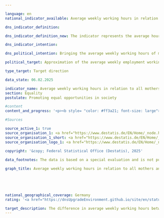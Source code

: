 ```yaml
---

language: en        
national_indicator_available: Average weekly working hours in relation to all mothers and fathers        

dns_indicator_definition:         

dns_indicator_definition_new: The indicator represents the average hours normally worked per week by mothers and fathers (in hours) in relation to all mothers and fathers with children under the age of 18&nbsp;in the household. The total number of hours normally worked by mothers or fathers per week is divided by the number of mothers or fathers.        

dns_indicator_intention:         

dns_political_intention: Bringing the average weekly working hours of mothers and fathers closer together should strengthen the economic independence of mothers, especially in the event of separation and in old age. A harmonisation of working hours can support the sharing of responsibilities between partners and vice versa.        

political_target: Approximation of the average weekly employment working hours of all mothers and fathers        

type_target: Target direction        

data_state: 06.02.2025        

indicator_name: Average weekly working hours in relation to all mothers and fathers        
section: Equality        
postulate: Promoting equal opportunities in society        

#content         
content_and_progress: '<p><b style= "color: #ff3a21; font-size: large">5.1.e Average weekly working hours in relation to all mothers and fathers</b><br><br><b>Content and Methodology</b><br><br>The indicator compares the employment behaviour of mothers and fathers. The working hours recorded refer not only to those who are employed but to all mothers and fathers. This approach takes into account both the differing working hours of working mothers and fathers and the varying employment rates.<br><br>The indicator includes mothers and fathers aged 15&nbsp;to under 65&nbsp;who live in the same household with at least one child under 18. Children include not only biological children but also stepchildren, foster children, and adopted children. Children who still live in their parents’ household but are themselves caring for children, as well as children living in a partnership, are not counted as part of the family of origin but are recorded in the statistics as separate families or living arrangements.<br><br>The definition of working time follows the International Labour Organization (ILO) concept, which includes paid employment as well as self-employed or assisting activities. Unpaid work such as household chores in one’s own or others’ homes, gardening, caring for children and adults, and voluntary work are not included.<br><br>The data refer to the usual working hours. Occasional or one-off deviations from contractually agreed or generally usual working hours, such as due to holidays or illness, are not considered. This avoids distortions that may arise, for example, due to seasonal fluctuations. However, reductions in working hours due to maternity or parental leave are included in the survey. For instance, if a parent generally works full-time but is on parental leave at the time of the survey, the reduced hours are included in the indicator.<br><br>The indicator is based on the ILO definition of employment. In other contexts, the German Federal Statistical Office’s concept of realised employment is used, which can lead to different figures for the average weekly working hours of parents. Under this concept, persons on maternity or parental leave are counted as non-employed.<br><br>The data come from the Microcensus, an annual sample survey covering 1% of the population in Germany. Due to a comprehensive redesign of the Microcensus in 2020, data collected from this year onwards are only partly comparable with data from previous years.<br><br><b>Development</b><br><br>Since 2005, the average working hours of fathers have consistently been above 35&nbsp;hours per week, reaching a peak of 38.8&nbsp;hours in 2012. The notably lower figure of 36.5&nbsp;hours in 2020&nbsp;may partly be due to the aforementioned changes in data sources, but it could also have been influenced by the impacts of the <abbr title="Coronavirus SARS-CoV-2" tabindex="0">COVID-19</abbr>&nbsp;pandemic, including reduced employment and the closure of schools and childcare facilities. In 2023, the average weekly working time for fathers was 36.8&nbsp;hours.<br><br>The average weekly working hours of mothers increased steadily between 2006&nbsp;and 2023, except for the year 2020. In 2023, it stood at 19.2&nbsp;hours, which is slightly more than half the average working hours of fathers.<br><br>The reduction in the difference between the working hours of mothers and fathers—from 21.2&nbsp;hours in 2006&nbsp;to 17.6&nbsp;hours in 2023—mainly due to increased working hours of mothers, shows that mothers’ participation in employment has changed. This change may be attributed to increasing flexibility and family-friendliness in the labour market, improved conditions for balancing family and work, and other societal developments. While fathers’ working hours have remained largely constant, mothers show greater integration into the labour market.<br><br>The indicator only reflects quantitative differences in employment hours. It does not provide information on the underlying causes or motivations for why the working hours of mothers and fathers do not converge more significantly, such as lack of childcare options, the desire to spend more time with children, differences in pay between parents, or sole caregiving responsibilities, which are predominantly carried out by mothers.<br><br>The politicallyset goal is to reduce the gap in the average weekly working hours between mothers and fathers. Currently, this convergence is primarily achieved through an increase in mothers’ working hours, while fathers’ working hours have only slightly decreased.</p>'                

#Sources        

source_active_1: true
source_organisation_1: <a href="https://www.destatis.de/EN/Home/_node.html" target="_blank">Federal Statistical Office</a>
source_organisation_1_short: <a href="https://www.destatis.de/EN/Home/_node.html" target="_blank">Federal Statistical Office</a>
source_organisation_logo_1: <a href="https://www.destatis.de/EN/Home/_node.html" target="_blank"><img src="https://dnsTestEnvironment.github.io/dns-indicators/public/OrgImgEn/destatis.png" alt="Federal Statistical Office" title=" Click here to visit the homepage of the organizationFederal Statistical Office" style="height:60px; width:148px; border:transparent"/></a>
        
copyright: '&copy; Federal Statistical Office (Destatis), 2025'        

data_footnotes: The data is based on a special evaluation and is not publicly accessible.<br>• Due to a comprehensive reorganisation of the microcensus, a comparison of the data from the 2020&nbsp;survey year with previous years is only possible to a limited extent (time series break).        

graph_title: Average weekly working hours in relation to all mothers and fathers        

        

                

national_geographical_coverage: Germany        
rating: '<a href="https://dnsUpgradeEnvironment.github.io/site/en/status"><img src="https://sdg-indikatoren.de/public/Wettersymbole/Sonne.png" title="In 2023 both the average value and the previous annual change pointed in the right direction." alt="Weathersymbol: Sun"/></a> Data state: 02.06.2025'        

target_description: The difference in average weekly working hours between mothers and fathers is to be reduced.<br><br><br>Based on the target formulation, which does not further define whether the politically defined target is to be achieved by an increase in mothers' working hours or a reduction in fathers' working hours, the desired reduction in the difference has taken place on average over the last six years, as well as in the last year (2023). Indicator 5.1.e is rated "Sun" for the year 2023.        
---
```


